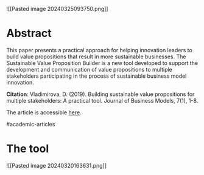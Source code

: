 
![[Pasted image 20240325093750.png]]

# Abstract
This paper presents a practical approach for helping innovation leaders to build value propositions that result in more sustainable businesses. The Sustainable Value Proposition Builder is a new tool developed to support the development and communication of value propositions to multiple stakeholders participating in the process of sustainable business model innovation.

**Citation**: Vladimirova, D. (2019). Building sustainable value propositions for multiple stakeholders: A practical tool. Journal of Business Models, 7(1), 1-8.

The article is accessible [here](https://journalofbusinessmodels.com/media/1254/v7n1-pp-1-8.pdf).

#academic-articles

# **The tool**

![[Pasted image 20240320163631.png]]